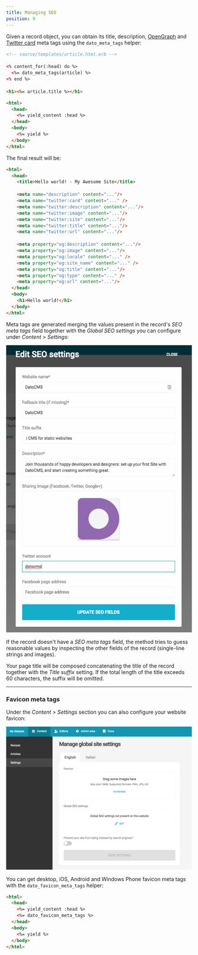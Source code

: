 ```yaml
---
title: Managing SEO
position: 9
---
```


Given a record object, you can obtain its title, description, [OpenGraph](http://ogp.me/) and [Twitter card](https://dev.twitter.com/cards/overview) meta tags using the `dato_meta_tags` helper:

```html
<!-- source/templates/article.html.erb -->

<% content_for(:head) do %>
  <%= dato_meta_tags(article) %>
<% end %>

<h1><%= article.title %></h1>
```

```html
<html>
  <head>
    <%= yield_content :head %>
  </head>
  <body>
    <%= yield %>
  </body>
</html>
```

The final result will be:

```html
<html>
  <head>
    <title>Hello world! - My Awesome Site</title>

    <meta name="description" content="..."/>
    <meta name="twitter:card" content="..." />
    <meta name="twitter:description" content="..."/>
    <meta name="twitter:image" content="..."/>
    <meta name="twitter:site" content="..."/>
    <meta name="twitter:title" content="..."/>
    <meta name="twitter:url" content="..."/>

    <meta property="og:description" content="..."/>
    <meta property="og:image" content="..."/>
    <meta property="og:locale" content="..." />
    <meta property="og:site_name" content="..." />
    <meta property="og:title" content="..."/>
    <meta property="og:type" content="..." />
    <meta property="og:url" content="..."/>
  </head>
  <body>
    <h1>Hello world!</h1>
  </body>
</html>
```

Meta tags are generated merging the values present in the record's *SEO meta tags* field together with the *Global SEO settings* you can configure under *Content > Settings*:

![foo](../images/seo/global-seo.png)

If the record doesn't have a *SEO meta tags* field, the method tries to guess reasonable values by inspecting the other fields of the record (single-line strings and images).

Your page title will be composed concatenating the title of the record together with the *Title suffix* setting. If the total length of the title exceeds 60 characters, the suffix will be omitted.

---

### Favicon meta tags

Under the *Content > Settings* section you can also configure your website favicon:

![foo](../images/seo/favicon.png)

You can get desktop, iOS, Android and Windows Phone favicon meta tags with the `dato_favicon_meta_tags` helper:

```html
<html>
  <head>
    <%= yield_content :head %>
    <%= dato_favicon_meta_tags %>
  </head>
  <body>
    <%= yield %>
  </body>
</html>
```
